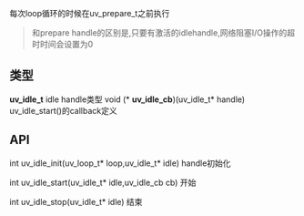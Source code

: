 每次loop循环的时候在uv_prepare_t之前执行

> 和prepare handle的区别是,只要有激活的idlehandle,网络阻塞I/O操作的超时时间会设置为0

## 类型
**uv\_idle_t**
    idle handle类型
void (\* **uv\_idle_cb**)(uv\_idle_t\* handle)
    uv\_idle_start()的callback定义

## API

int uv\_idle_init(uv\_loop_t\* loop,uv\_idle_t\* idle)
    handle初始化

int uv\_idle_start(uv\_idle_t\* idle,uv\_idle_cb cb)
    开始

int uv\_idle_stop(uv\_idle_t* idle)
    结束
 


